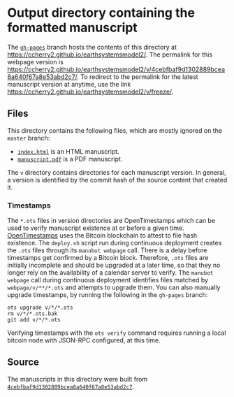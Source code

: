 # Output directory containing the formatted manuscript

The [`gh-pages`](https://github.com/ccherry2/earthsystemsmodel2/tree/gh-pages) branch hosts the contents of this directory at <https://ccherry2.github.io/earthsystemsmodel2/>.
The permalink for this webpage version is <https://ccherry2.github.io/earthsystemsmodel2/v/4cebfbaf9d1302889bcea8a640f67a8e53abd2c7/>.
To redirect to the permalink for the latest manuscript version at anytime, use the link <https://ccherry2.github.io/earthsystemsmodel2/v/freeze/>.

## Files

This directory contains the following files, which are mostly ignored on the `master` branch:

+ [`index.html`](index.html) is an HTML manuscript.
+ [`manuscript.pdf`](manuscript.pdf) is a PDF manuscript.

The `v` directory contains directories for each manuscript version.
In general, a version is identified by the commit hash of the source content that created it.

### Timestamps

The `*.ots` files in version directories are OpenTimestamps which can be used to verify manuscript existence at or before a given time.
[OpenTimestamps](https://opentimestamps.org/) uses the Bitcoin blockchain to attest to file hash existence.
The `deploy.sh` script run during continuous deployment creates the `.ots` files through its `manubot webpage` call.
There is a delay before timestamps get confirmed by a Bitcoin block.
Therefore, `.ots` files are initially incomplete and should be upgraded at a later time, so that they no longer rely on the availability of a calendar server to verify.
The `manubot webpage` call during continuous deployment identifies files matched by `webpage/v/**/*.ots` and attempts to upgrade them.
You can also manually upgrade timestamps, by running the following in the `gh-pages` branch:

```shell
ots upgrade v/*/*.ots
rm v/*/*.ots.bak
git add v/*/*.ots
```

Verifying timestamps with the `ots verify` command requires running a local bitcoin node with JSON-RPC configured, at this time.

## Source

The manuscripts in this directory were built from
[`4cebfbaf9d1302889bcea8a640f67a8e53abd2c7`](https://github.com/ccherry2/earthsystemsmodel2/commit/4cebfbaf9d1302889bcea8a640f67a8e53abd2c7).
